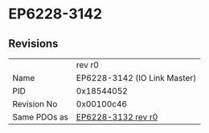 # EP6228-3142

## Revisions
<table>
<tr>
<td></td>
<td>rev r0</td>
</tr>
<tr>
<td>Name</td>
<td>EP6228-3142 (IO Link Master)</td>
</tr>
<tr>
<td>PID</td>
<td>0x18544052</td>
</tr>
<tr>
<td>Revision No</td>
<td>0x00100c46</td>
</tr>
<tr>
<td>Same PDOs as</td>
<td><a href="EP6228-3132.md">EP6228-3132 rev r0</a></td>
</tr>
</table>
